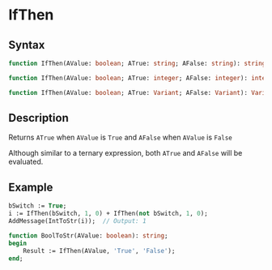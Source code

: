 # IfThen

## Syntax

```pascal
function IfThen(AValue: boolean; ATrue: string; AFalse: string): string;

function IfThen(AValue: boolean; ATrue: integer; AFalse: integer): integer;

function IfThen(AValue: boolean; ATrue: Variant; AFalse: Variant): Variant;
```

## Description

Returns `ATrue` when `AValue` is `True` and `AFalse` when `AValue` is `False`

Although similar to a ternary expression, both `ATrue` and `AFalse` will be evaluated.

## Example

```pascal
bSwitch := True;
i := IfThen(bSwitch, 1, 0) + IfThen(not bSwitch, 1, 0);
AddMessage(IntToStr(i));  // Output: 1
```

```pascal
function BoolToStr(AValue: boolean): string;
begin
	Result := IfThen(AValue, 'True', 'False');
end;
```
